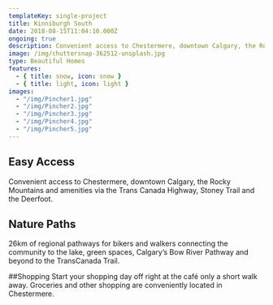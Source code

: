 ```yaml
---
templateKey: single-project
title: Kinniburgh South
date: 2018-08-15T11:04:10.000Z
ongoing: true
description: Convenient access to Chestermere, downtown Calgary, the Rocky Mountains and amenities via the Trans Canada Highway, Stoney Trail and the Deerfoot.
image: /img/chuttersnap-362512-unsplash.jpg
type: Beautiful Homes
features:
  - { title: snow, icon: snow }
  - { title: light, icon: light }
images:
  - "/img/Pincher1.jpg"
  - "/img/Pincher2.jpg"
  - "/img/Pincher3.jpg"
  - "/img/Pincher4.jpg"
  - "/img/Pincher5.jpg"
---
```


## Easy Access

Convenient access to Chestermere, downtown Calgary, the Rocky Mountains and amenities via the Trans Canada Highway, Stoney Trail and the Deerfoot.

## Nature Paths

26km of regional pathways for bikers and walkers connecting the community to the lake, green spaces, Calgary’s Bow River Pathway and beyond to the TransCanada Trail.

##Shopping
Start your shopping day off right at the café only a short walk away. Groceries and other shopping are conveniently located in Chestermere.
